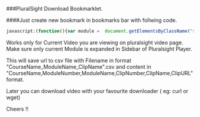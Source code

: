 ###PluralSight Download Bookmarklet.

####Just create new bookmark in bookmarks bar with follwing code.

```javascript
javascript:(function(){var module =  document.getElementsByClassName("selected watched")[0].parentElement.parentElement;var moduleName = module.getElementsByTagName("h2")[0].innerText;var clip = document.getElementsByClassName("selected watched")[0];var clipName = clip.getElementsByTagName("h3")[0].innerText;var clipIndex = 001;while( (clip = clip.previousSibling) != null ) clipIndex++;var moduleIndex = 101;while( (module = module.previousSibling) != null ) moduleIndex++; var clipFullName = document.title + "_" + moduleIndex + "_" + moduleName + "_" + clipIndex + "_" + clipName;var link = document.createElement('a');link.download = clipFullName+".csv";fileContents = document.title + "," + moduleIndex + "_" + moduleName + "," + clipIndex + "_" + clipName + "," + document.getElementsByTagName('video')[0].src;link.href = 'data:,' + fileContents;link.click();})();
```
Works only for Current Video you are viewing on pluralsight video page. Make sure only current Module is expanded in Sidebar of Pluralsight Player.

This will save url to csv file with Filename in format "CourseName_ModuleName_ClipName".csv and content in 
"CourseName,ModuleNumber,ModuleName,ClipNumber,ClipName,ClipURL" format.

Later you can download video with your favourite downloader ( eg: curl or wget)

Cheers !!
